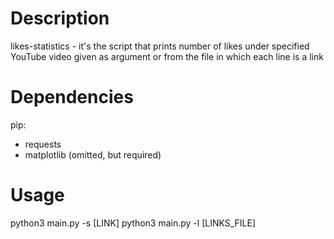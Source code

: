 # Description
likes-statistics - it's the script that prints number of likes under specified YouTube video given as argument or from the file in which each line is a link

# Dependencies
pip:
- requests
- matplotlib (omitted, but required)

# Usage
python3 main.py -s [LINK]
python3 main.py -l [LINKS_FILE]
